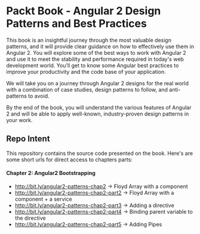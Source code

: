 
# Packt Book - Angular 2 Design Patterns and Best Practices 

This book is an insightful journey through the most valuable design patterns, and it will provide clear guidance on how to effectively use them in Angular 2. You will explore some of the best ways to work with Angular 2 and use it to meet the stability and performance required in today's web development world. You’ll get to know some Angular best practices to improve your productivity and the code base of your application.

We will take you on a journey through Angular 2 designs for the real world with a combination of case studies, design patterns to follow, and anti-patterns to avoid.

By the end of the book, you will understand the various features of Angular 2 and will be able to apply well-known, industry-proven design patterns in your work.

## Repo Intent

This repository contains the source code presented on the book. Here's are some short urls for direct access to chapters parts:

#### Chapter 2: Angular2 Bootstrapping

* http://bit.ly/angular2-patterns-chap2       -> Floyd Array with a component
* http://bit.ly/angular2-patterns-chap2-part2 -> Floyd Array with a component + a service
* http://bit.ly/angular2-patterns-chap2-part3 -> Adding a directive
* http://bit.ly/angular2-patterns-chap2-part4 -> Binding parent variable to the directive
* http://bit.ly/angular2-patterns-chap2-part5 -> Adding Pipes


